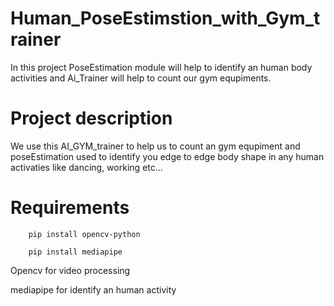# Human_PoseEstimstion_with_Gym_trainer

  In this project PoseEstimation module will help to identify an human body activities and Ai_Trainer will help to count our gym equpiments.
  
 
# Project description

   We use this AI_GYM_trainer to help us to count an gym equpiment and poseEstimation used to identify you edge to edge body shape in any human  activaties like dancing, working etc...
   
  
# Requirements
 
        pip install opencv-python
        
        pip install mediapipe
       
       
Opencv for video processing

mediapipe for identify an human activity
        
   

